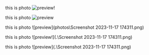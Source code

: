 this is photo 
![preview!](./Screenshot%202023-11-17%20174311.png)

this is photo 
![preview](./Screenshot%202023-11-17%20174311.png)


this is photo 
![preview](photos\Screenshot 2023-11-17 174311.png)


this is photo 
![preview!](.\Screenshot 2023-11-17 174311.png)


this is photo 
![preview](.\Screenshot 2023-11-17 174311.png)


